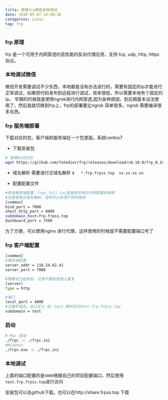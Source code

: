 ```yaml
---
title: 使用frp微信本地调试
date: 2018-05-07 14:50:36
categories: Linux
tag: frp
---
```

### frp 原理
frp 是一个可用于内网穿透的高性能的反向代理应用，支持 tcp, udp, http, https 协议。
### 本地调试微信
微信开发需要调试不少东西，本地都是没有办法进行的，需要有固定的ip才能进行正常调试，如果把代码发布到远程进行调试，效率很低，所以需要本地有个固定的ip。
早期的时候我是使用ngrok进行内网穿透,因为各种原因，到后期基本没法使用了，然后我就切换到frp上，frp的部署要比ngrok 简单很多。ngrok 需要编译很多东西。
### frp 服务端部署
下载对应的包，客户端和服务端在一个包里面。系统centos7
- 下载安装包
``` bash
# 使用64位的包
wget https://github.com/fatedier/frp/releases/download/v0.18.0/frp_0.18.0_linux_amd64.tar.gz
```

- 域名解析
需要进行泛域名解析
`A   *.frp.frpss.top  xx.xx.xx.xx`

- 配置配置文件
``` bash
#修改服务端配置，frps_full.ini里面有所有的示例配置和说明
#这里使用泛域名解析，这样可以多用户同时使用
[common]
bind_port = 7000
vhost_http_port = 8089
subdomain_host=frp.frpss.top
dashboard_port = 7500
```
为了方便，可以使用nginx 进行代理，这样使用的时候就不需要配置端口号了

### frp 客户端配置
``` bash
[common]
#服务端配置
server_addr = 118.24.62.41
server_port = 7000

#需要自己起别名，注意不要和其他人重复
[server]
type = http

#端口
local_port = 4000
#泛解析域名，自己定义 如：test,解析后为test.frp.frpss.top
subdomain = test
```
### 启动

``` bash
# Mac 启动
./frpc -c ./frpc.ini
#Windows
./frpc.exe -c ./frpc.ini
```

### 本地调试
上面的端口配置的是`4000`根据自己的项目配置端口，然后使用`test.frp.frpss.top`进行访问



安装包可以去github下载，也可以在http://share.frpss.top 下载
